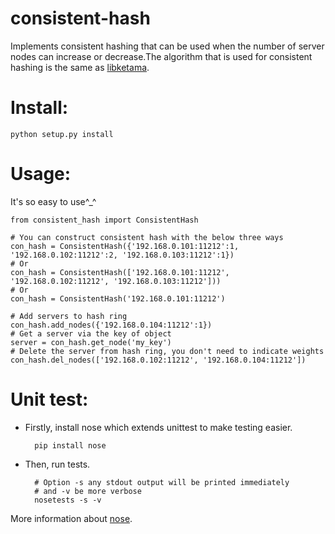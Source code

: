 consistent-hash
===============

Implements consistent hashing that can be used when the number of server nodes can increase or decrease.The algorithm that is used for consistent hashing is the same as [libketama](https://github.com/RJ/ketama"libketama").

Install:
===============
    python setup.py install
    
Usage:
===============
It's so easy to use^_^

    from consistent_hash import ConsistentHash
    
    # You can construct consistent hash with the below three ways
    con_hash = ConsistentHash({'192.168.0.101:11212':1, '192.168.0.102:11212':2, '192.168.0.103:11212':1})
    # Or
    con_hash = ConsistentHash(['192.168.0.101:11212', '192.168.0.102:11212', '192.168.0.103:11212']))
    # Or
    con_hash = ConsistentHash('192.168.0.101:11212')
    
    # Add servers to hash ring
    con_hash.add_nodes({'192.168.0.104:11212':1})
    # Get a server via the key of object
    server = con_hash.get_node('my_key')
    # Delete the server from hash ring, you don't need to indicate weights
    con_hash.del_nodes(['192.168.0.102:11212', '192.168.0.104:11212'])


Unit test:
===============
- Firstly, install nose which extends unittest to make testing easier.

        pip install nose
    
    
- Then, run tests.
        
        # Option -s any stdout output will be printed immediately
        # and -v be more verbose
        nosetests -s -v


More information about [nose](https://nose.readthedocs.org/en/latest/"nose").
